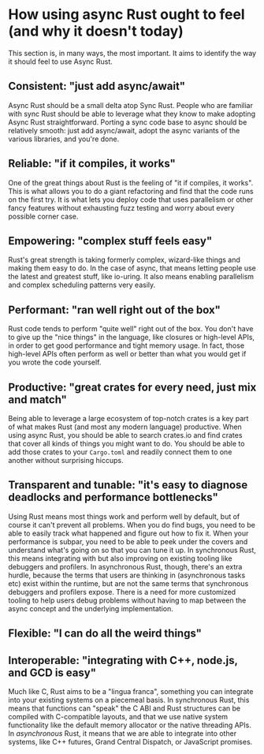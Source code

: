 # How using async Rust ought to feel (and why it doesn't today)

This section is, in many ways, the most important. It aims to identify the way it should feel to use Async Rust.

## Consistent: "just add async/await"

Async Rust should be a small delta atop Sync Rust. People who are familiar with sync Rust should be able to leverage what they know to make adopting Async Rust straightforward. Porting a sync code base to async should be relatively smooth: just add async/await, adopt the async variants of the various libraries, and you're done.

## Reliable: "if it compiles, it works"

One of the great things about Rust is the feeling of "it if compiles, it works". This is what allows you to do a giant refactoring and find that the code runs on the first try. It is what lets you deploy code that uses parallelism or other fancy features without exhausting fuzz testing and worry about every possible corner case.

## Empowering: "complex stuff feels easy"

Rust's great strength is taking formerly complex, wizard-like things and making them easy to do. In the case of async, that means letting people use the latest and greatest stuff, like io-uring. It also means enabling parallelism and complex scheduling patterns very easily.

## Performant: "ran well right out of the box"

Rust code tends to perform "quite well" right out of the box. You don't have to give up the "nice things" in the language, like closures or high-level APIs, in order to get good performance and tight memory usage. In fact, those high-level APIs often perform as well or better than what you would get if you wrote the code yourself.

## Productive: "great crates for every need, just mix and match"

Being able to leverage a large ecosystem of top-notch crates is a key part of what makes Rust (and most any modern language) productive. When using async Rust, you should be able to search crates.io and find crates that cover all kinds of things you might want to do. You should be able to add those crates to your `Cargo.toml` and readily connect them to one another without surprising hiccups.

## Transparent and tunable: "it's easy to diagnose deadlocks and performance bottlenecks"

Using Rust means most things work and perform well by default, but of course it can't prevent all problems. When you do find bugs, you need to be able to easily track what happened and figure out how to fix it. When your performance is subpar, you need to be able to peek under the covers and understand what's going on so that you can tune it up. In synchronous Rust, this means integrating with but also improving on existing tooling like debuggers and profilers. In asynchronous Rust, though, there's an extra hurdle, because the terms that users are thinking in (asynchronous tasks etc) exist within the runtime, but are not the same terms that synchronous debuggers and profilers expose. There is a need for more customized tooling to help users debug problems without having to map between the async concept and the underlying implementation.

## Flexible: "I can do all the weird things"

## Interoperable: "integrating with C++, node.js, and GCD is easy"

Much like C, Rust aims to be a "lingua franca", something you can integrate into your existing systems on a piecemeal basis. In synchronous Rust, this means that functions can "speak" the C ABI and Rust structures can be compiled with C-compatible layouts, and that we use native system functionality like the default memory allocator or the native threading APIs. In _asynchronous_ Rust, it means that we are able to integrate into other systems, like C++ futures, Grand Central Dispatch, or JavaScript promises.
